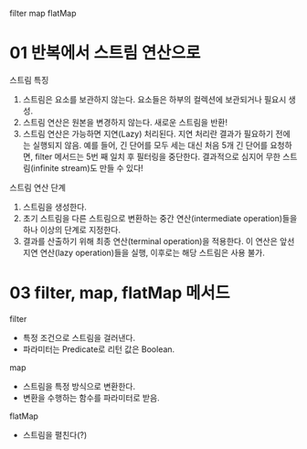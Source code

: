 filter
map
flatMap

# 01 반복에서 스트림 연산으로
스트림 특징

1. 스트림은 요소를 보관하지 않는다.
   요소들은 하부의 컬렉션에 보관되거나 필요시 생성.
2. 스트림 연산은 원본을 변경하지 않는다.
   새로운 스트림을 반환!
3. 스트림 연산은 가능하면 지연(Lazy) 처리된다.
   지연 처리란 결과가 필요하기 전에는 실행되지 않음.
   예를 들어, 긴 단어를 모두 세는 대신 처음 5개 긴 단어를 요청하면, filter 메서드는 5번 째 일치 후 필터링을 중단한다.
   결과적으로 심지어 무한 스트림(infinite stream)도 만들 수 있다!

스트림 연산 단계

1. 스트림을 생성한다.
2. 초기 스트림을 다른 스트림으로 변환하는 중간 연산(intermediate operation)들을 하나 이상의 단계로 지정한다.
3. 결과를 산출하기 위해 최종 연산(terminal operation)을 적용한다. 
이 연산은 앞선 지연 연산(lazy operation)들을 실행, 이후로는 해당 스트림은 사용 불가.

# 03 filter, map, flatMap 메서드
filter
* 특정 조건으로 스트림을 걸러낸다.
* 파라미터는 Predicate<T>로 리턴 값은 Boolean.

map
* 스트림을 특정 방식으로 변환한다.
* 변환을 수행하는 함수를 파라미터로 받음.
 
flatMap
* 스트림을 펼친다(?)

